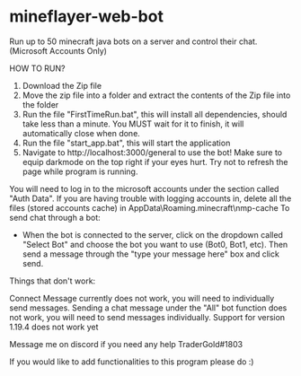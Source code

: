 # mineflayer-web-bot
Run up to 50 minecraft java bots on a server and control their chat. (Microsoft Accounts Only)


HOW TO RUN?

1. Download the Zip file
2. Move the zip file into a folder and extract the contents of the Zip file into the folder
3. Run the file "FirstTimeRun.bat", this will install all dependencies, should take less than a minute. You MUST wait for it to finish, it will automatically close when done.
4. Run the file "start_app.bat", this will start the application
5. Navigate to http://localhost:3000/general to use the bot! Make sure to equip darkmode on the top right if your eyes hurt. Try not to refresh the page while program is running.

You will need to log in to the microsoft accounts under the section called "Auth Data".
If you are having trouble with logging accounts in, delete all the files (stored accounts cache) in AppData\Roaming\.minecraft\nmp-cache
To send chat through a bot:
- When the bot is connected to the server, click on the dropdown called "Select Bot" and choose the bot you want to use (Bot0, Bot1, etc). Then send a message through the "type your message here" box and click send.


Things that don't work:

Connect Message currently does not work, you will need to individually send messages.
Sending a chat message under the "All" bot function does not work, you will need to send messages individually.
Support for version 1.19.4 does not work yet


Message me on discord if you need any help TraderGold#1803

If you would like to add functionalities to this program please do :)
